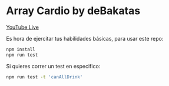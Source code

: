 # Array Cardio by deBakatas

[YouTube Live](https://www.youtube.com/watch?v=yVO1KCZDN8w)

Es hora de ejercitar tus habilidades básicas, para usar este repo:

```sh
npm install
npm run test
```

Si quieres correr un test en especifico:

```sh
npm run test -t 'canAllDrink'
```
